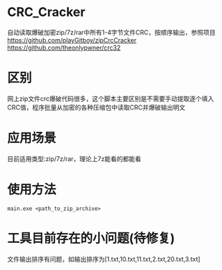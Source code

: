 # CRC_Cracker
自动读取爆破加密zip/7z/rar中所有1-4字节文件CRC，按顺序输出，参照项目
<br /> https://github.com/playGitboy/zipCrcCracker <br />
https://github.com/theonlypwner/crc32

# 区别
网上zip文件crc爆破代码很多，这个脚本主要区别是不需要手动提取逐个填入CRC值，程序批量从加密的各种压缩包中读取CRC并爆破输出明文

# 应用场景
目前适用类型:zip/7z/rar，理论上7z能看的都能看

# 使用方法
```
main.exe <path_to_zip_archive>
```
# 工具目前存在的小问题(待修复)
文件输出排序有问题，如输出排序为[1.txt,10.txt,11.txt,2.txt,20.txt,3.txt]

